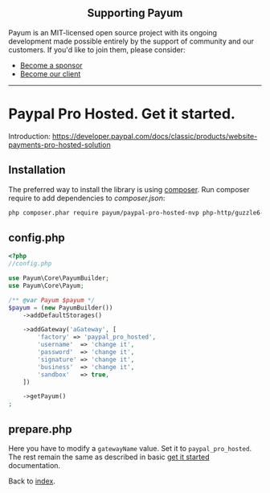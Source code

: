 <h2 align="center">Supporting Payum</h2>

Payum is an MIT-licensed open source project with its ongoing development made possible entirely by the support of community and our customers. If you'd like to join them, please consider:

- [Become a sponsor](https://www.patreon.com/makasim)
- [Become our client](http://forma-pro.com/)

---

# Paypal Pro Hosted. Get it started.

Introduction: https://developer.paypal.com/docs/classic/products/website-payments-pro-hosted-solution

## Installation

The preferred way to install the library is using [composer](http://getcomposer.org/).
Run composer require to add dependencies to _composer.json_:

```bash
php composer.phar require payum/paypal-pro-hosted-nvp php-http/guzzle6-adapter
```

## config.php

```php
<?php
//config.php

use Payum\Core\PayumBuilder;
use Payum\Core\Payum;

/** @var Payum $payum */
$payum = (new PayumBuilder())
    ->addDefaultStorages()

    ->addGateway('aGateway', [
        'factory' => 'paypal_pro_hosted',
        'username'  => 'change it',
        'password'  => 'change it',
        'signature' => 'change it',
        'business'  => 'change it',
        'sandbox'   => true,
    ])

    ->getPayum()
;
```

## prepare.php

Here you have to modify a `gatewayName` value. Set it to `paypal_pro_hosted`. The rest remain the same as described in basic [get it started](../../get-it-started.md) documentation.

Back to [index](../../index.md).
